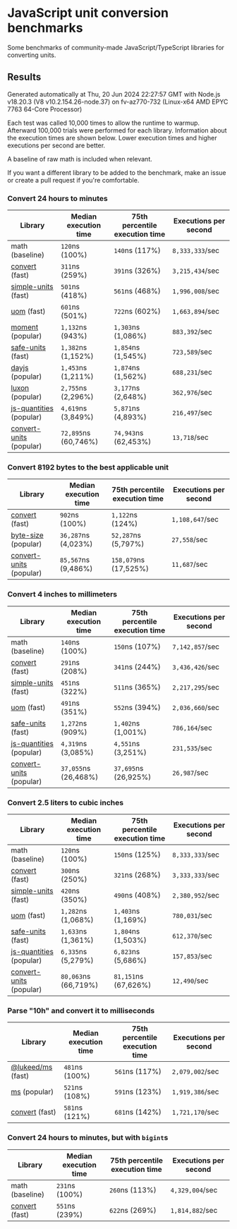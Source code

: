 # JavaScript unit conversion benchmarks

Some benchmarks of community-made JavaScript/TypeScript libraries for converting units.

## Results

<!-- beginblock(results) -->

Generated automatically at Thu, 20 Jun 2024 22:27:57 GMT with Node.js v18.20.3 (V8 v10.2.154.26-node.37) on fv-az770-732 (Linux-x64 AMD EPYC 7763 64-Core Processor)

Each test was called 10,000 times to allow the runtime to warmup.
Afterward 100,000 trials were performed for each library.
Information about the execution times are shown below.
Lower execution times and higher executions per second are better.

A baseline of raw math is included when relevant.

If you want a different library to be added to the benchmark, make an issue or create a pull request if you're comfortable.

### Convert 24 hours to minutes

| Library                                                            | Median execution time | 75th percentile execution time | Executions per second |
| ------------------------------------------------------------------ | --------------------- | ------------------------------ | --------------------- |
| math (baseline)                                                    | `120`ns (100%)        | `140`ns (117%)                 | `8,333,333`/sec       |
| [convert](https://npmjs.com/package/convert) (fast)                | `311`ns (259%)        | `391`ns (326%)                 | `3,215,434`/sec       |
| [simple-units](https://npmjs.com/package/simple-units) (fast)      | `501`ns (418%)        | `561`ns (468%)                 | `1,996,008`/sec       |
| [uom](https://npmjs.com/package/uom) (fast)                        | `601`ns (501%)        | `722`ns (602%)                 | `1,663,894`/sec       |
| [moment](https://npmjs.com/package/moment) (popular)               | `1,132`ns (943%)      | `1,303`ns (1,086%)             | `883,392`/sec         |
| [safe-units](https://npmjs.com/package/safe-units) (fast)          | `1,382`ns (1,152%)    | `1,854`ns (1,545%)             | `723,589`/sec         |
| [dayjs](https://npmjs.com/package/dayjs) (popular)                 | `1,453`ns (1,211%)    | `1,874`ns (1,562%)             | `688,231`/sec         |
| [luxon](https://npmjs.com/package/luxon) (popular)                 | `2,755`ns (2,296%)    | `3,177`ns (2,648%)             | `362,976`/sec         |
| [js-quantities](https://npmjs.com/package/js-quantities) (popular) | `4,619`ns (3,849%)    | `5,871`ns (4,893%)             | `216,497`/sec         |
| [convert-units](https://npmjs.com/package/convert-units) (popular) | `72,895`ns (60,746%)  | `74,943`ns (62,453%)           | `13,718`/sec          |

### Convert 8192 bytes to the best applicable unit

| Library                                                            | Median execution time | 75th percentile execution time | Executions per second |
| ------------------------------------------------------------------ | --------------------- | ------------------------------ | --------------------- |
| [convert](https://npmjs.com/package/convert) (fast)                | `902`ns (100%)        | `1,122`ns (124%)               | `1,108,647`/sec       |
| [byte-size](https://npmjs.com/package/byte-size) (popular)         | `36,287`ns (4,023%)   | `52,287`ns (5,797%)            | `27,558`/sec          |
| [convert-units](https://npmjs.com/package/convert-units) (popular) | `85,567`ns (9,486%)   | `158,079`ns (17,525%)          | `11,687`/sec          |

### Convert 4 inches to millimeters

| Library                                                            | Median execution time | 75th percentile execution time | Executions per second |
| ------------------------------------------------------------------ | --------------------- | ------------------------------ | --------------------- |
| math (baseline)                                                    | `140`ns (100%)        | `150`ns (107%)                 | `7,142,857`/sec       |
| [convert](https://npmjs.com/package/convert) (fast)                | `291`ns (208%)        | `341`ns (244%)                 | `3,436,426`/sec       |
| [simple-units](https://npmjs.com/package/simple-units) (fast)      | `451`ns (322%)        | `511`ns (365%)                 | `2,217,295`/sec       |
| [uom](https://npmjs.com/package/uom) (fast)                        | `491`ns (351%)        | `552`ns (394%)                 | `2,036,660`/sec       |
| [safe-units](https://npmjs.com/package/safe-units) (fast)          | `1,272`ns (909%)      | `1,402`ns (1,001%)             | `786,164`/sec         |
| [js-quantities](https://npmjs.com/package/js-quantities) (popular) | `4,319`ns (3,085%)    | `4,551`ns (3,251%)             | `231,535`/sec         |
| [convert-units](https://npmjs.com/package/convert-units) (popular) | `37,055`ns (26,468%)  | `37,695`ns (26,925%)           | `26,987`/sec          |

### Convert 2.5 liters to cubic inches

| Library                                                            | Median execution time | 75th percentile execution time | Executions per second |
| ------------------------------------------------------------------ | --------------------- | ------------------------------ | --------------------- |
| math (baseline)                                                    | `120`ns (100%)        | `150`ns (125%)                 | `8,333,333`/sec       |
| [convert](https://npmjs.com/package/convert) (fast)                | `300`ns (250%)        | `321`ns (268%)                 | `3,333,333`/sec       |
| [simple-units](https://npmjs.com/package/simple-units) (fast)      | `420`ns (350%)        | `490`ns (408%)                 | `2,380,952`/sec       |
| [uom](https://npmjs.com/package/uom) (fast)                        | `1,282`ns (1,068%)    | `1,403`ns (1,169%)             | `780,031`/sec         |
| [safe-units](https://npmjs.com/package/safe-units) (fast)          | `1,633`ns (1,361%)    | `1,804`ns (1,503%)             | `612,370`/sec         |
| [js-quantities](https://npmjs.com/package/js-quantities) (popular) | `6,335`ns (5,279%)    | `6,823`ns (5,686%)             | `157,853`/sec         |
| [convert-units](https://npmjs.com/package/convert-units) (popular) | `80,063`ns (66,719%)  | `81,151`ns (67,626%)           | `12,490`/sec          |

### Parse "10h" and convert it to milliseconds

| Library                                                   | Median execution time | 75th percentile execution time | Executions per second |
| --------------------------------------------------------- | --------------------- | ------------------------------ | --------------------- |
| [@lukeed/ms](https://npmjs.com/package/@lukeed/ms) (fast) | `481`ns (100%)        | `561`ns (117%)                 | `2,079,002`/sec       |
| [ms](https://npmjs.com/package/ms) (popular)              | `521`ns (108%)        | `591`ns (123%)                 | `1,919,386`/sec       |
| [convert](https://npmjs.com/package/convert) (fast)       | `581`ns (121%)        | `681`ns (142%)                 | `1,721,170`/sec       |

### Convert 24 hours to minutes, but with `bigint`s

| Library                                             | Median execution time | 75th percentile execution time | Executions per second |
| --------------------------------------------------- | --------------------- | ------------------------------ | --------------------- |
| math (baseline)                                     | `231`ns (100%)        | `260`ns (113%)                 | `4,329,004`/sec       |
| [convert](https://npmjs.com/package/convert) (fast) | `551`ns (239%)        | `622`ns (269%)                 | `1,814,882`/sec       |

<!-- endblock(results) -->
